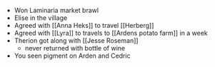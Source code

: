 - Won Laminaria market brawl
- Elise in the village
- Agreed with [[Anna Heks]] to travel [[Herberg]]
- Agreed with [[Lyra]] to travels to [[Ardens potato farm]] in a week
- Therion got along with [[Jesse Roseman]]
	- never returned with bottle of wine
- You seen pigment on Arden and Cedric